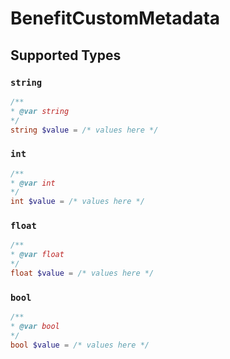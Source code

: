 # BenefitCustomMetadata


## Supported Types

### `string`

```php
/**
* @var string
*/
string $value = /* values here */
```

### `int`

```php
/**
* @var int
*/
int $value = /* values here */
```

### `float`

```php
/**
* @var float
*/
float $value = /* values here */
```

### `bool`

```php
/**
* @var bool
*/
bool $value = /* values here */
```

